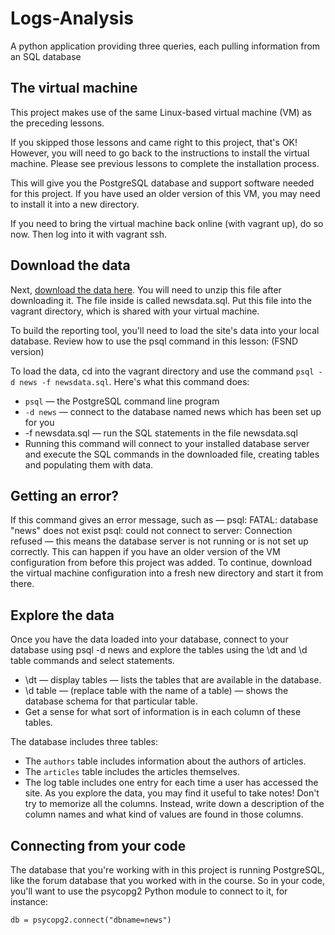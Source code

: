 # Logs-Analysis
A python application providing three queries, each pulling information from an SQL database

## The virtual machine
This project makes use of the same Linux-based virtual machine (VM) as the preceding lessons.

If you skipped those lessons and came right to this project, that's OK! However, you will need to go back to the instructions to install the virtual machine. Please see previous lessons to complete the installation process.

This will give you the PostgreSQL database and support software needed for this project. If you have used an older version of this VM, you may need to install it into a new directory.

If you need to bring the virtual machine back online (with vagrant up), do so now. Then log into it with vagrant ssh.

## Download the data
Next, [download the data here](https://d17h27t6h515a5.cloudfront.net/topher/2016/August/57b5f748_newsdata/newsdata.zip). You will need to unzip this file after downloading it. The file inside is called newsdata.sql. Put this file into the vagrant directory, which is shared with your virtual machine.

To build the reporting tool, you'll need to load the site's data into your local database. Review how to use the psql command in this lesson: (FSND version)

To load the data, cd into the vagrant directory and use the command ``` psql -d news -f newsdata.sql ```.
Here's what this command does:

* ``` psql ``` — the PostgreSQL command line program
* ``` -d news ``` — connect to the database named news which has been set up for you
* -f newsdata.sql — run the SQL statements in the file newsdata.sql
* Running this command will connect to your installed database server and execute the SQL commands in the downloaded file, creating tables and populating them with data.

## Getting an error?
If this command gives an error message, such as —
psql: FATAL: database "news" does not exist
psql: could not connect to server: Connection refused
— this means the database server is not running or is not set up correctly. This can happen if you have an older version of the VM configuration from before this project was added. To continue, download the virtual machine configuration into a fresh new directory and start it from there.

## Explore the data
Once you have the data loaded into your database, connect to your database using psql -d news and explore the tables using the \dt and \d table commands and select statements.

* \dt — display tables — lists the tables that are available in the database.
* \d table — (replace table with the name of a table) — shows the database schema for that particular table.
* Get a sense for what sort of information is in each column of these tables.

The database includes three tables:

* The ``` authors ``` table includes information about the authors of articles.
* The ``` articles ``` table includes the articles themselves.
* The log table includes one entry for each time a user has accessed the site.
As you explore the data, you may find it useful to take notes! Don't try to memorize all the columns. Instead, write down a description of the column names and what kind of values are found in those columns.

## Connecting from your code
The database that you're working with in this project is running PostgreSQL, like the forum database that you worked with in the course. So in your code, you'll want to use the psycopg2 Python module to connect to it, for instance:

``` db = psycopg2.connect("dbname=news") ```